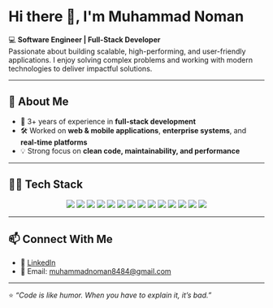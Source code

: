 # Hi there 👋, I'm Muhammad Noman  

💻 **Software Engineer | Full-Stack Developer**  
Passionate about building scalable, high-performing, and user-friendly applications. I enjoy solving complex problems and working with modern technologies to deliver impactful solutions.  

---

## 🚀 About Me  
- 🌟 3+ years of experience in **full-stack development**  
- 🛠 Worked on **web & mobile applications**, **enterprise systems**, and **real-time platforms**  
- 💡 Strong focus on **clean code, maintainability, and performance**  

---

## 🧑‍💻 Tech Stack  


<p align="center">
  <!-- Frontend -->
  <img src="https://img.shields.io/badge/React-20232A?style=for-the-badge&logo=react&logoColor=61DAFB" />
  <img src="https://img.shields.io/badge/React_Native-20232A?style=for-the-badge&logo=react&logoColor=61DAFB" />
  <img src="https://img.shields.io/badge/Angular-DD0031?style=for-the-badge&logo=angular&logoColor=white" />
  
  <!-- Backend -->
  <img src="https://img.shields.io/badge/NestJS-E0234E?style=for-the-badge&logo=nestjs&logoColor=white" />
  <img src="https://img.shields.io/badge/Node.js-43853D?style=for-the-badge&logo=node.js&logoColor=white" />
  <img src="https://img.shields.io/badge/.NET%20Core-512BD4?style=for-the-badge&logo=dotnet&logoColor=white" />
  
  <!-- Languages -->
  <img src="https://img.shields.io/badge/JavaScript-F7DF1E?style=for-the-badge&logo=javascript&logoColor=black" />
  <img src="https://img.shields.io/badge/TypeScript-3178C6?style=for-the-badge&logo=typescript&logoColor=white" />
  
  <!-- Databases -->
  <img src="https://img.shields.io/badge/MongoDB-4EA94B?style=for-the-badge&logo=mongodb&logoColor=white" />
  <img src="https://img.shields.io/badge/PostgreSQL-316192?style=for-the-badge&logo=postgresql&logoColor=white" />
  <img src="https://img.shields.io/badge/MySQL-4479A1?style=for-the-badge&logo=mysql&logoColor=white" />
  
  <!-- DevOps & Cloud -->
  <img src="https://img.shields.io/badge/AWS-232F3E?style=for-the-badge&logo=amazon-aws&logoColor=white" />
  <img src="https://img.shields.io/badge/Docker-2496ED?style=for-the-badge&logo=docker&logoColor=white" />
  <img src="https://img.shields.io/badge/Git-F05032?style=for-the-badge&logo=git&logoColor=white" />
</p>

---

## 📫 Connect With Me  
- 💼 [LinkedIn](https://www.linkedin.com/in/muhammadnoman-dev/)  
- 📧 Email: muhammadnoman8484@gmail.com  

---

⭐️ *“Code is like humor. When you have to explain it, it’s bad.”*  

